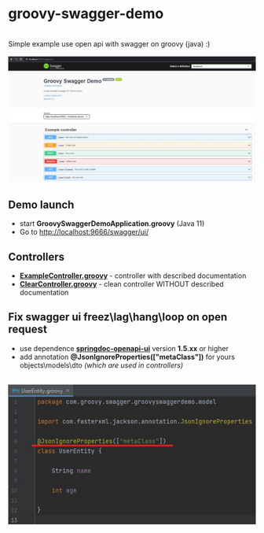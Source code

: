 # groovy-swagger-demo
<br/>
Simple example use open api with swagger on groovy (java) :)
<br/>
<br/>
<img src="./scr-shot.jpg" width="1690">
<br/>

 ## Demo launch

 - start **GroovySwaggerDemoApplication.groovy** (Java 11)
 - Go to [http://localhost:9666/swagger/ui/](http://localhost:9666/swagger/ui/)

 ## Controllers

 - [**ExampleController.groovy**](https://github.com/Octanium91/groovy-swagger-demo/blob/master/src/main/groovy/com/groovy/swagger/groovyswaggerdemo/ExampleController.groovy) - controller with described documentation
 - [**ClearController.groovy**](https://github.com/Octanium91/groovy-swagger-demo/blob/master/src/main/groovy/com/groovy/swagger/groovyswaggerdemo/ClearController.groovy) - clean controller WITHOUT described documentation

 ## **Fix** swagger ui freez\lag\hang\loop on open request

 - use dependence [**springdoc-openapi-ui**](https://mvnrepository.com/artifact/org.springdoc/springdoc-openapi-ui) version **1.5.xx** or higher
 - add annotation **@JsonIgnoreProperties(["metaClass"])** for yours objects\models\dto *(which are used in controllers)*
<br/>
<img src="./fix-swagger-freez.jpg" width="553">
<br/>
